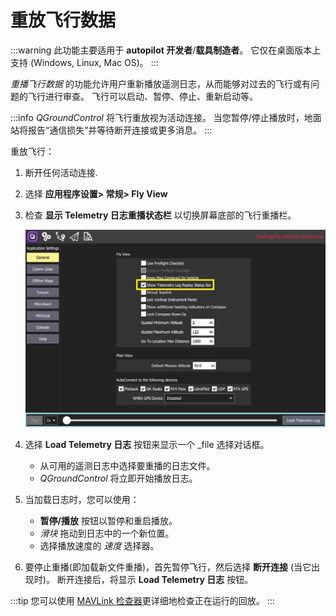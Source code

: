 # 重放飞行数据

:::warning
此功能主要适用于 **autopilot 开发者**/**载具制造者**。
它仅在桌面版本上支持 (Windows, Linux, Mac OS)。
:::

_重播飞行数据_ 的功能允许用户重新播放遥测日志，从而能够对过去的飞行或有问题的飞行进行审查。
飞行可以启动、暂停、停止、重新启动等。

:::info
_QGroundControl_ 将飞行重放视为活动连接。
当您暂停/停止播放时，地面站将报告“通信损失”并等待断开连接或更多消息。
:::

重放飞行：

1. 断开任何活动连接.

2. 选择 **应用程序设置> 常规> Fly View**

3. 检查 **显示 Telemetry 日志重播状态栏** 以切换屏幕底部的飞行重播栏。

   ![切换飞行重播](../../../assets/fly/flight_replay/flight_replay_toggle.jpg)

4. 选择 **Load Telemetry 日志** 按钮来显示一个 _file 选择对话框。
   - 从可用的遥测日志中选择要重播的日志文件。
   - _QGroundControl_ 将立即开始播放日志。

5. 当加载日志时，您可以使用：
   - **暂停/播放** 按钮以暂停和重启播放。
   - _滑块_ 拖动到日志中的一个新位置。
   - 选择播放速度的 _速度_ 选择器。

6. 要停止重播(即加载新文件重播)，首先暂停飞行，然后选择 **断开连接** (当它出现时)。
   断开连接后，将显示 **Load Telemetry 日志** 按钮。

:::tip
您可以使用 [MAVLink 检查器](../analyze_view/mavlink_inspector.md)更详细地检查正在运行的回放。
:::
